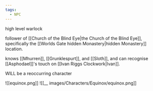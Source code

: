 ```yaml
---
tags:
  - NPC
---
```

high level warlock

follower of [[Church of the Blind Eye|the Church of the Blind Eye]], specifically the [[Worlds Gate hidden Monastery|hidden Monastery]] location. 

knows [[Mhurren]], [[Grunklespurt]], and [[Sloth]], and can recognise [[Asphodael]]'s touch on [[Ivan Riggs Clockwork|Ivan]]. 

WILL be a reoccurring character

![[equinox.png]]
![[__ images/Characters/Equinox/equinox.png]]